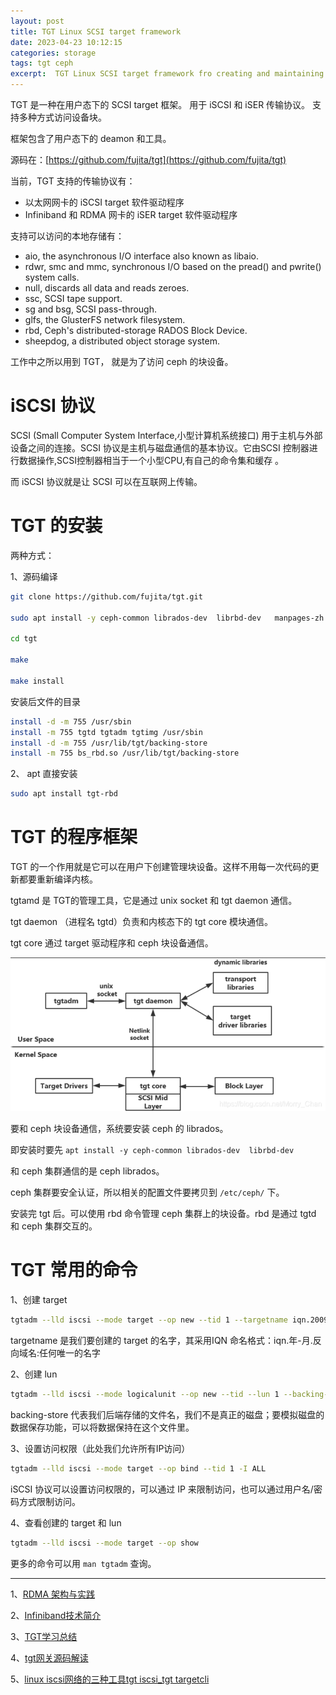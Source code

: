 ```yaml
---
layout: post
title: TGT Linux SCSI target framework 
date: 2023-04-23 10:12:15
categories: storage
tags: tgt ceph 
excerpt:  TGT Linux SCSI target framework fro creating and maintaining SCSI Targets
---
```

 
TGT 是一种在用户态下的 SCSI target 框架。 用于 iSCSI 和 iSER 传输协议。 支持多种方式访问设备块。 

框架包含了用户态下的 deamon 和工具。 

源码在：[https://github.com/fujita/tgt](https://github.com/fujita/tgt)

当前，TGT 支持的传输协议有：

- 以太网网卡的 iSCSI  target 软件驱动程序
- Infiniband 和 RDMA 网卡的 iSER target 软件驱动程序

支持可以访问的本地存储有： 

- aio, the asynchronous I/O interface also known as libaio.
- rdwr, smc and mmc, synchronous I/O based on the pread() and pwrite() system calls.
- null, discards all data and reads zeroes.
- ssc, SCSI tape support.
- sg and bsg, SCSI pass-through.
- glfs, the GlusterFS network filesystem.
- rbd, Ceph's distributed-storage RADOS Block Device.
- sheepdog, a distributed object storage system.

工作中之所以用到 TGT， 就是为了访问 ceph 的块设备。 

# iSCSI 协议

SCSI (Small Computer System Interface,小型计算机系统接口) 用于主机与外部设备之间的连接。SCSI 协议是主机与磁盘通信的基本协议。它由SCSI 控制器进行数据操作,SCSI控制器相当于一个小型CPU,有自己的命令集和缓存 。

而 iSCSI 协议就是让 SCSI 可以在互联网上传输。 


# TGT 的安装

两种方式： 

1、源码编译
 
```sh 
git clone https://github.com/fujita/tgt.git

sudo apt install -y ceph-common librados-dev  librbd-dev   manpages-zh  xsltproc   docbook-xsl

cd tgt

make

make install
```
安装后文件的目录

```sh 
install -d -m 755 /usr/sbin
install -m 755 tgtd tgtadm tgtimg /usr/sbin
install -d -m 755 /usr/lib/tgt/backing-store
install -m 755 bs_rbd.so /usr/lib/tgt/backing-store
```

2、 apt 直接安装 

```sh
sudo apt install tgt-rbd
```
# TGT 的程序框架

TGT 的一个作用就是它可以在用户下创建管理块设备。这样不用每一次代码的更新都要重新编译内核。

tgtamd 是 TGT的管理工具，它是通过 unix socket 和 tgt daemon 通信。 

tgt daemon （进程名 tgtd）负责和内核态下的 tgt core 模块通信。 

tgt core 通过 target 驱动程序和 ceph 块设备通信。

![](/assets/dfs/tgt-2023-04-24-19-16-06.png)


要和 ceph 块设备通信，系统要安装 ceph 的 librados。

即安装时要先 `apt install -y ceph-common librados-dev  librbd-dev`

和 ceph 集群通信的是 ceph librados。

ceph 集群要安全认证，所以相关的配置文件要拷贝到 `/etc/ceph/` 下。 

安装完 tgt 后。可以使用 rbd 命令管理  ceph 集群上的块设备。rbd 是通过 tgtd 和 ceph 集群交互的。     


# TGT 常用的命令

1、创建 target

```sh
tgtadm --lld iscsi --mode target --op new --tid 1 --targetname iqn.2009-02.com.example:for.all
```
targetname 是我们要创建的 target 的名字，其采用IQN 命名格式：iqn.年-月.反向域名:任何唯一的名字

2、创建 lun

```sh
tgtadm --lld iscsi --mode logicalunit --op new --tid --lun 1 --backing-store /mnt/disk.img
```

backing-store 代表我们后端存储的文件名，我们不是真正的磁盘；要模拟磁盘的数据保存功能，可以将数据保持在这个文件里。

3、设置访问权限（此处我们允许所有IP访问）

```sh
tgtadm --lld iscsi --mode target --op bind --tid 1 -I ALL
```

iSCSI 协议可以设置访问权限的，可以通过 IP 来限制访问，也可以通过用户名/密码方式限制访问。

4、查看创建的 target 和 lun 

```sh
tgtadm --lld iscsi --mode target --op show
```

更多的命令可以用 `man tgtadm` 查询。 


-----

1、[RDMA 架构与实践](https://houmin.cc/posts/454a90d3/)

2、[Infiniband技术简介](https://zhuanlan.zhihu.com/p/336499148)

3、[TGT学习总结](https://zhuanlan.zhihu.com/p/137047153)

4、[tgt网关源码解读](https://blog.csdn.net/Morry_Chan/article/details/100891020)

5、[linux iscsi网络的三种工具tgt iscsi_tgt targetcli](https://blog.csdn.net/qqqqqq999999/article/details/72547970)